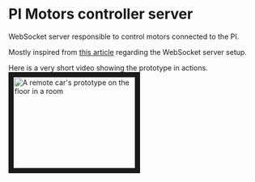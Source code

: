 # PI Motors controller server

WebSocket server responsible to control motors connected to the PI.

Mostly inspired from [this article](https://blog.logrocket.com/how-to-build-a-websocket-server-with-rust/) regarding the WebSocket server setup.

Here is a very short video showing the prototype in actions.
<a href="http://www.youtube.com/watch?feature=player_embedded&v=V-nCxp5OCM8" target="_blank"><img src="http://img.youtube.com/vi/V-nCxp5OCM8/0.jpg" 
alt="A remote car's prototype on the floor in a room" width="240" height="180" border="10" /></a>
